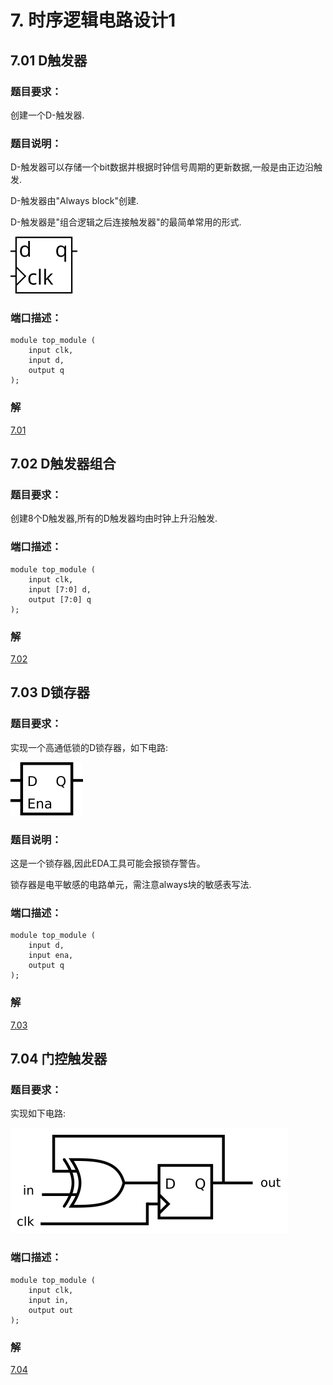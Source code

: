 # 7. 时序逻辑电路设计1

## 7.01 D触发器

### 题目要求：

创建一个D-触发器.

### 题目说明：

D-触发器可以存储一个bit数据并根据时钟信号周期的更新数据,一般是由正边沿触发.

D-触发器由"Always block"创建.

D-触发器是"组合逻辑之后连接触发器"的最简单常用的形式.

![7.01](./01/7.01.png)

### 端口描述：
```
module top_module (
    input clk,
    input d,
    output q
);
```

### 解

[7.01](./01/Main.v)


## 7.02 D触发器组合

### 题目要求：

创建8个D触发器,所有的D触发器均由时钟上升沿触发.

### 端口描述：
```
module top_module (
    input clk,
    input [7:0] d,
    output [7:0] q
);
```

### 解

[7.02](./02/Main.v)


## 7.03 D锁存器

### 题目要求：

实现一个高通低锁的D锁存器，如下电路:

![7.03](./03/7.03.png)

### 题目说明：

这是一个锁存器,因此EDA工具可能会报锁存警告。

锁存器是电平敏感的电路单元，需注意always块的敏感表写法.

### 端口描述：
```
module top_module (
    input d, 
    input ena,
    output q
);
```

### 解

[7.03](./03/Main.v)


## 7.04 门控触发器

### 题目要求：

实现如下电路:

![7.04](./04/7.04.png)

### 端口描述：
```
module top_module (
    input clk,
    input in, 
    output out
);
```

### 解

[7.04](./04/Main.v)

